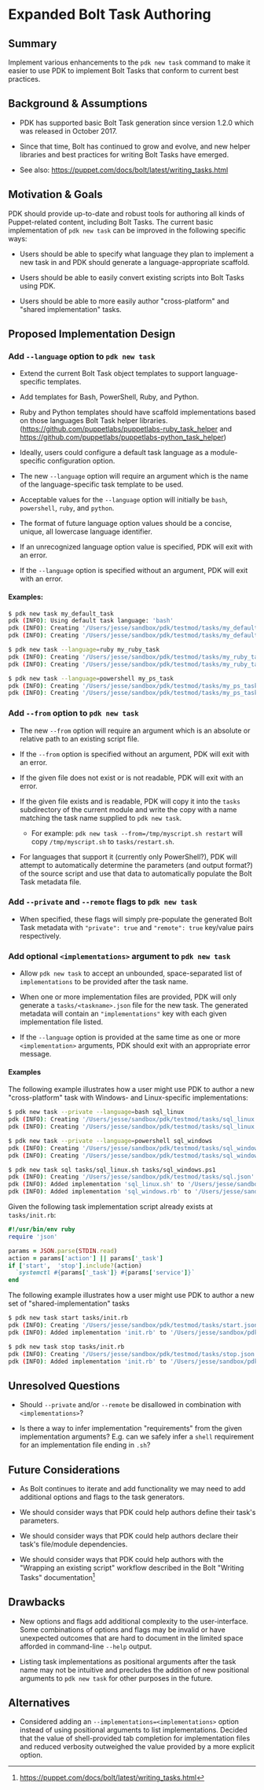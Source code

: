 # Expanded Bolt Task Authoring

## Summary

Implement various enhancements to the `pdk new task` command to make it easier to use PDK to implement Bolt Tasks that conform to current best practices.

## Background & Assumptions

- PDK has supported basic Bolt Task generation since version 1.2.0 which was released in October 2017.

- Since that time, Bolt has continued to grow and evolve, and new helper libraries and best practices for writing Bolt Tasks have emerged.

- See also: https://puppet.com/docs/bolt/latest/writing_tasks.html

## Motivation & Goals

PDK should provide up-to-date and robust tools for authoring all kinds of Puppet-related content, including Bolt Tasks. The current basic implementation of `pdk new task` can be improved in the following specific ways:

- Users should be able to specify what language they plan to implement a new task in and PDK should generate a language-appropriate scaffold.

- Users should be able to easily convert existing scripts into Bolt Tasks using PDK.

- Users should be able to more easily author "cross-platform" and "shared implementation" tasks.

## Proposed Implementation Design

### Add `--language` option to `pdk new task`

- Extend the current Bolt Task object templates to support language-specific templates.

- Add templates for Bash, PowerShell, Ruby, and Python.

- Ruby and Python templates should have scaffold implementations based on those languages Bolt Task helper libraries. (https://github.com/puppetlabs/puppetlabs-ruby_task_helper and https://github.com/puppetlabs/puppetlabs-python_task_helper)

- Ideally, users could configure a default task language as a module-specific configuration option.

- The new `--language` option will require an argument which is the name of the language-specific task template to be used.

- Acceptable values for the `--language` option will initially be `bash`, `powershell`, `ruby`, and `python`.

- The format of future language option values should be a concise, unique, all lowercase language identifier.

- If an unrecognized language option value is specified, PDK will exit with an error.

- If the `--language` option is specified without an argument, PDK will exit with an error.

#### Examples:

```bash
$ pdk new task my_default_task
pdk (INFO): Using default task language: 'bash'
pdk (INFO): Creating '/Users/jesse/sandbox/pdk/testmod/tasks/my_default_task.sh' from template.
pdk (INFO): Creating '/Users/jesse/sandbox/pdk/testmod/tasks/my_default_task.json' from template.
```

```bash
$ pdk new task --language=ruby my_ruby_task
pdk (INFO): Creating '/Users/jesse/sandbox/pdk/testmod/tasks/my_ruby_task.rb' from template.
pdk (INFO): Creating '/Users/jesse/sandbox/pdk/testmod/tasks/my_ruby_task.json' from template.
```

```bash
$ pdk new task --language=powershell my_ps_task
pdk (INFO): Creating '/Users/jesse/sandbox/pdk/testmod/tasks/my_ps_task.ps1' from template.
pdk (INFO): Creating '/Users/jesse/sandbox/pdk/testmod/tasks/my_ps_task.json' from template.
```

### Add `--from` option to `pdk new task`

- The new `--from` option will require an argument which is an absolute or relative path to an existing script file.

- If the `--from` option is specified without an argument, PDK will exit with an error.

- If the given file does not exist or is not readable, PDK will exit with an error.

- If the given file exists and is readable, PDK will copy it into the `tasks` subdirectory of the current module and write the copy with a name matching the task name supplied to `pdk new task`.

  - For example: `pdk new task --from=/tmp/myscript.sh restart` will copy `/tmp/myscript.sh` to `tasks/restart.sh`.

- For languages that support it (currently only PowerShell?), PDK will attempt to automatically determine the parameters (and output format?) of the source script and use that data to automatically populate the Bolt Task metadata file.

### Add `--private` and `--remote` flags to `pdk new task`

- When specified, these flags will simply pre-populate the generated Bolt Task metadata with `"private": true` and `"remote": true` key/value pairs respectively.

### Add optional `<implementations>` argument to `pdk new task`

- Allow `pdk new task` to accept an unbounded, space-separated list of `implementations` to be provided after the task name.

- When one or more implementation files are provided, PDK will only generate a `tasks/<taskname>.json` file for the new task. The generated metadata will contain an `"implementations"` key with each given implementation file listed.

- If the `--language` option is provided at the same time as one or more `<implementation>` arguments, PDK should exit with an appropriate error message.

#### Examples

The following example illustrates how a user might use PDK to author a new "cross-platform" task with Windows- and Linux-specific implementations:

```bash
$ pdk new task --private --language=bash sql_linux
pdk (INFO): Creating '/Users/jesse/sandbox/pdk/testmod/tasks/sql_linux.sh' from template.
pdk (INFO): Creating '/Users/jesse/sandbox/pdk/testmod/tasks/sql_linux.json' from template.

$ pdk new task --private --language=powershell sql_windows
pdk (INFO): Creating '/Users/jesse/sandbox/pdk/testmod/tasks/sql_windows.ps1' from template.
pdk (INFO): Creating '/Users/jesse/sandbox/pdk/testmod/tasks/sql_windows.json' from template.

$ pdk new task sql tasks/sql_linux.sh tasks/sql_windows.ps1
pdk (INFO): Creating '/Users/jesse/sandbox/pdk/testmod/tasks/sql.json' from template.
pdk (INFO): Added implementation 'sql_linux.sh' to '/Users/jesse/sandbox/pdk/testmod/tasks/sql.json'
pdk (INFO): Added implementation 'sql_windows.rb' to '/Users/jesse/sandbox/pdk/testmod/tasks/sql.json'
```

Given the following task implementation script already exists at `tasks/init.rb`:

```ruby
#!/usr/bin/env ruby
require 'json'

params = JSON.parse(STDIN.read)
action = params['action'] || params['_task']
if ['start',  'stop'].include?(action)
  `systemctl #{params['_task']} #{params['service']}`
end
```

The following example illustrates how a user might use PDK to author a new set of "shared-implementation" tasks

```bash
$ pdk new task start tasks/init.rb
pdk (INFO): Creating '/Users/jesse/sandbox/pdk/testmod/tasks/start.json' from template.
pdk (INFO): Added implementation 'init.rb' to '/Users/jesse/sandbox/pdk/testmod/tasks/start.json'

$ pdk new task stop tasks/init.rb
pdk (INFO): Creating '/Users/jesse/sandbox/pdk/testmod/tasks/stop.json' from template.
pdk (INFO): Added implementation 'init.rb' to '/Users/jesse/sandbox/pdk/testmod/tasks/stop.json'
```

## Unresolved Questions

- Should `--private` and/or `--remote` be disallowed in combination with `<implementations>`?

- Is there a way to infer implementation "requirements" from the given implementation arguments? E.g. can we safely infer a `shell` requirement for an implementation file ending in `.sh`?

## Future Considerations

- As Bolt continues to iterate and add functionality we may need to add additional options and flags to the task generators.

- We should consider ways that PDK could help authors define their task's parameters.

- We should consider ways that PDK could help authors declare their task's file/module dependencies.

- We should consider ways that PDK could help authors with the "Wrapping an existing script" workflow described in the Bolt "Writing Tasks" documentation[^1]

## Drawbacks

- New options and flags add additional complexity to the user-interface. Some combinations of options and flags may be invalid or have unexpected outcomes that are hard to document in the limited space afforded in command-line `--help` output.

- Listing task implementations as positional arguments after the task name may not be intuitive and precludes the addition of new positional arguments to `pdk new task` for other purposes in the future.

## Alternatives

- Considered adding an `--implementations=<implementations>` option instead of using positional arguments to list implementations. Decided that the value of shell-provided tab completion for implementation files and reduced verbosity outweighed the value provided by a more explicit option.

[^1]: https://puppet.com/docs/bolt/latest/writing_tasks.html